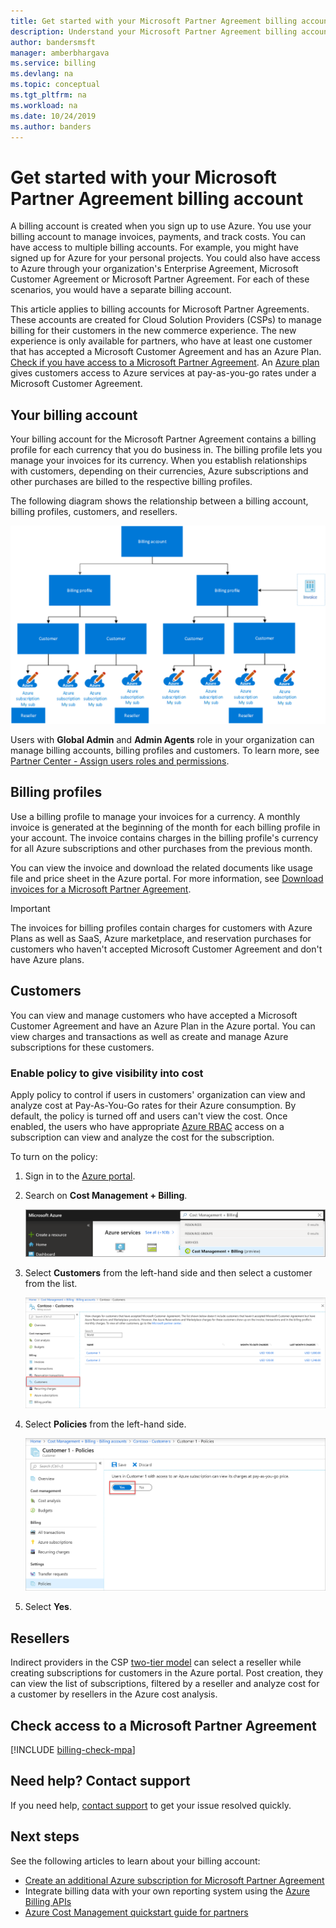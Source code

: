 ```yaml
---
title: Get started with your Microsoft Partner Agreement billing account - Azure CSP
description: Understand your Microsoft Partner Agreement billing account (CSP)
author: bandersmsft
manager: amberbhargava
ms.service: billing
ms.devlang: na
ms.topic: conceptual
ms.tgt_pltfrm: na
ms.workload: na
ms.date: 10/24/2019
ms.author: banders
---
```


# Get started with your Microsoft Partner Agreement billing account

A billing account is created when you sign up to use Azure. You use your billing account to manage invoices, payments, and track costs. You can have access to multiple billing accounts. For example, you might have signed up for Azure for your personal projects. You could also have access to Azure through your organization's Enterprise Agreement, Microsoft Customer Agreement or Microsoft Partner Agreement. For each of these scenarios, you would have a separate billing account.

This article applies to billing accounts for Microsoft Partner Agreements. These accounts are created for Cloud Solution Providers (CSPs) to manage billing for their customers in the new commerce experience. The new experience is only available for partners, who have at least one customer that has accepted a Microsoft Customer Agreement and has an Azure Plan. [Check if you have access to a Microsoft Partner Agreement](#check-access-to-a-microsoft-partner-agreement). An [Azure plan](https://azure.microsoft.com/pricing/purchase-options/microsoft-customer-agreement/) gives customers access to Azure services at pay-as-you-go rates under a Microsoft Customer Agreement.

## Your billing account

Your billing account for the Microsoft Partner Agreement contains a billing profile for each currency that you do business in. The billing profile lets you manage your invoices for its currency. When you establish relationships with customers, depending on their currencies, Azure subscriptions and other purchases are billed to the respective billing profiles.

The following diagram shows the relationship between a billing account, billing profiles, customers, and resellers.

![Diagram showing the Microsoft Partner Agreement billing hierarchy](./media/mpa-overview/mpa-hierarchy.svg)

Users with  **Global Admin** and **Admin Agents** role in your organization can manage billing accounts, billing profiles and customers. To learn more, see [Partner Center - Assign users roles and permissions](https://docs.microsoft.com/partner-center/permissions-overview).

## Billing profiles

Use a billing profile to manage your invoices for a currency. A monthly invoice is generated at the beginning of the month for each billing profile in your account. The invoice contains charges in the billing profile's currency for all Azure subscriptions and other purchases from the previous month.

You can view the invoice and download the related documents like usage file and price sheet in the Azure portal. For more information, see [Download invoices for a Microsoft Partner Agreement](billing-download-azure-invoice.md).

> [!IMPORTANT]
>
> The invoices for billing profiles contain charges for customers with Azure Plans as well as SaaS, Azure marketplace, and reservation purchases for customers who haven't accepted Microsoft Customer Agreement and don't have Azure plans.

## Customers

You can view and manage customers who have accepted a Microsoft Customer Agreement and have an Azure Plan in the Azure portal. You can view charges and transactions as well as create and manage Azure subscriptions for these customers.

### Enable policy to give visibility into cost

Apply policy to control if users in customers' organization can view and analyze cost at Pay-As-You-Go rates for their Azure consumption. By default, the policy is turned off and users can't view the cost. Once enabled, the users who have appropriate [Azure RBAC](https://docs.microsoft.com/azure/role-based-access-control/overview) access on a subscription can view and analyze the cost for the subscription.

To turn on the policy:

1. Sign in to the [Azure portal](https://portal.azure.com).

1. Search on **Cost Management + Billing**.

   ![Screenshot that shows Azure portal search](./media/mpa-overview/search-cmb.png)

1. Select **Customers** from the left-hand side and then select a customer from the list.

   ![Screenshot that shows selecting customer](./media/mpa-overview/mpa-customers.png)

1. Select **Policies** from the left-hand side.

   ![Screenshot that shows policies](./media/mpa-overview/mpa-change-policy.png)

1. Select **Yes**.

## Resellers

Indirect providers in the CSP [two-tier model](https://docs.microsoft.com/azure/cloud-solution-provider/overview/azure-csp-overview#azure-csp-direct-and-azure-csp-indirect) can select a reseller while creating subscriptions for customers in the Azure portal. Post creation, they can view the list of subscriptions, filtered by a reseller and analyze cost for a customer by resellers in the Azure cost analysis.

## Check access to a Microsoft Partner Agreement
[!INCLUDE [billing-check-mpa](../../includes/billing-check-mpa.md)]

## Need help? Contact support

If you need help, [contact support](https://portal.azure.com/?#blade/Microsoft_Azure_Support/HelpAndSupportBlade) to get your issue resolved quickly.

## Next steps

See the following articles to learn about your billing account:

- [Create an additional Azure subscription for Microsoft Partner Agreement](billing-create-subscription.md)
- Integrate billing data with your own reporting system using the [Azure Billing APIs](https://docs.microsoft.com/rest/api/billing/)
- [Azure Cost Management quickstart guide for partners](https://go.microsoft.com/fwlink/?linkid=2106482)
